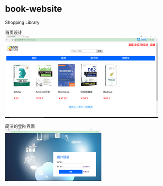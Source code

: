 # book-website
Shopping Library

首页设计  
![Image text](https://github.com/Kubernatess/book-website/blob/master/image/screenshot/screenshot.png)

简洁的登陆界面  
![Image text](https://github.com/Kubernatess/book-website/blob/master/image/screenshot/screenshot2.png)
